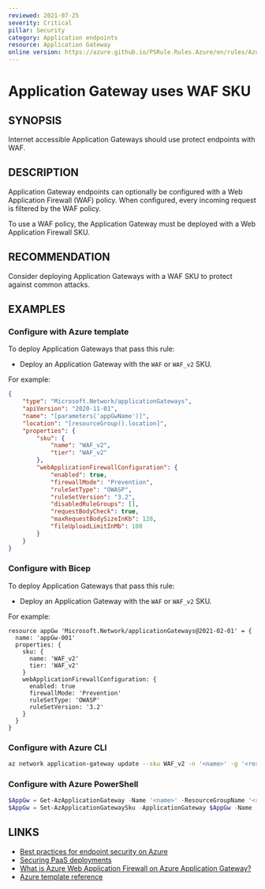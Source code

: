 ```yaml
---
reviewed: 2021-07-25
severity: Critical
pillar: Security
category: Application endpoints
resource: Application Gateway
online version: https://azure.github.io/PSRule.Rules.Azure/en/rules/Azure.AppGw.UseWAF/
---
```


# Application Gateway uses WAF SKU

## SYNOPSIS

Internet accessible Application Gateways should use protect endpoints with WAF.

## DESCRIPTION

Application Gateway endpoints can optionally be configured with a Web Application Firewall (WAF) policy.
When configured, every incoming request is filtered by the WAF policy.

To use a WAF policy, the Application Gateway must be deployed with a Web Application Firewall SKU.

## RECOMMENDATION

Consider deploying Application Gateways with a WAF SKU to protect against common attacks.

## EXAMPLES

### Configure with Azure template

To deploy Application Gateways that pass this rule:

- Deploy an Application Gateway with the `WAF` or `WAF_v2` SKU.

For example:

```json
{
    "type": "Microsoft.Network/applicationGateways",
    "apiVersion": "2020-11-01",
    "name": "[parameters('appGwName')]",
    "location": "[resourceGroup().location]",
    "properties": {
        "sku": {
            "name": "WAF_v2",
            "tier": "WAF_v2"
        },
        "webApplicationFirewallConfiguration": {
            "enabled": true,
            "firewallMode": "Prevention",
            "ruleSetType": "OWASP",
            "ruleSetVersion": "3.2",
            "disabledRuleGroups": [],
            "requestBodyCheck": true,
            "maxRequestBodySizeInKb": 128,
            "fileUploadLimitInMb": 100
        }
    }
}
```

### Configure with Bicep

To deploy Application Gateways that pass this rule:

- Deploy an Application Gateway with the `WAF` or `WAF_v2` SKU.

For example:

```bicep
resource appGw 'Microsoft.Network/applicationGateways@2021-02-01' = {
  name: 'appGw-001'
  properties: {
    sku: {
      name: 'WAF_v2'
      tier: 'WAF_v2'
    }
    webApplicationFirewallConfiguration: {
      enabled: true
      firewallMode: 'Prevention'
      ruleSetType: 'OWASP'
      ruleSetVersion: '3.2'
    }
  }
}
```

### Configure with Azure CLI

```bash
az network application-gateway update --sku WAF_v2 -n '<name>' -g '<resource_group>'
```

### Configure with Azure PowerShell

```powershell
$AppGw = Get-AzApplicationGateway -Name '<name>' -ResourceGroupName '<resource_group>'
$AppGw = Set-AzApplicationGatewaySku -ApplicationGateway $AppGw -Name 'WAF_v2' -Tier 'WAF_v2'
```

## LINKS

- [Best practices for endpoint security on Azure](https://docs.microsoft.com/azure/architecture/framework/security/design-network-endpoints)
- [Securing PaaS deployments](https://docs.microsoft.com/azure/security/fundamentals/paas-deployments#install-a-web-application-firewall)
- [What is Azure Web Application Firewall on Azure Application Gateway?](https://docs.microsoft.com/azure/web-application-firewall/ag/ag-overview)
- [Azure template reference](https://docs.microsoft.com/azure/templates/microsoft.network/applicationgateways)
